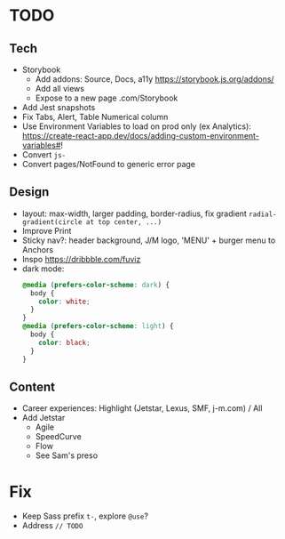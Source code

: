 # TODO

## Tech

- Storybook
  - Add addons: Source, Docs, a11y https://storybook.js.org/addons/
  - Add all views
  - Expose to a new page .com/Storybook
- Add Jest snapshots
- Fix Tabs, Alert, Table Numerical column
- Use Environment Variables to load on prod only (ex Analytics): https://create-react-app.dev/docs/adding-custom-environment-variables#!
- Convert `js-`
- Convert pages/NotFound to generic error page

## Design

- layout: max-width, larger padding, border-radius, fix gradient `radial-gradient(circle at top center, ...)`
- Improve Print
- Sticky nav?: header background, J/M logo, 'MENU' + burger menu to Anchors
- Inspo https://dribbble.com/fuviz
- dark mode:
  ```css
  @media (prefers-color-scheme: dark) {
    body {
      color: white;
    }
  }
  @media (prefers-color-scheme: light) {
    body {
      color: black;
    }
  }
  ```

## Content

- Career experiences: Highlight (Jetstar, Lexus, SMF, j-m.com) / All
- Add Jetstar
  - Agile
  - SpeedCurve
  - Flow
  - See Sam's preso

# Fix

- Keep Sass prefix `t-`, explore `@use`?
- Address `// TODO`
